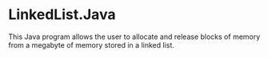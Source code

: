# LinkedList.Java
This Java program allows the user to allocate and release blocks of memory from a megabyte of memory stored in a linked list.
